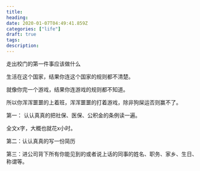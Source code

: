```yaml
---
title:  
heading: 
date: 2020-01-07T04:49:41.859Z
categories: ["life"]
draft: true
tags: 
description: 
---
```


走出校门的第一件事应该做什么

生活在这个国家，结果你连这个国家的规则都不清楚。

就像你完一个游戏，结果你连游戏的规则都不知道。

所以你浑浑噩噩的上着班，浑浑噩噩的打着游戏，除非狗屎运否则赢不了。


第一： 认认真真的把社保、医保、公积金的条例读一遍。

全文x字，大概也就花x小时。

第二：认认真真的写一份简历

第三：进公司背下所有你能见到的或者说上话的同事的姓名、职务、家乡、生日、称谓等。

